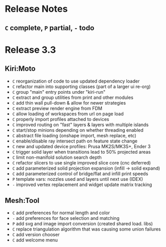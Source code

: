 # Release Notes

## `C` complete, `P` partial, `-` todo

# Release 3.3

## Kiri:Moto

* `C` reorganization of code to use updated dependency loader
* `C` refactor main into supporting classes (part of a larger ui re-org)
* `C` group "main" entry points under "kiri-run"
* `C` extract and group utilities from print and other modules
* `C` add thin wall pull-down & allow for newer strategies
* `C` extract preview render engine from FDM
* `C` allow loading of workspaces from url on page load
* `C` properly import profiles attached to devices
* `C` improved routing on "fast" layers & layers with multiple islands
* `C` start/stop minions depending on whether threading enabled
* `C` abstract file loading (onshape import, mesh replace, etc)
* `C` enable/disable ray intersect path on feature state change
* `C` new and updated device profiles: Prusa MK2S/MK3S+, Ender 3
* `C` trigger solid layer when transitions lead to 50% projected areas
* `C` limit non-manifold solution search depth
* `C` refactor slicers to use single improved slice core (cnc deferred)
* `C` add parameterized solid projection expansion (infill -> solid expand)
* `C` add parameterized control of bridge/flat and infill print speeds
* `P` template vars: nozzles used and layers until next use (IDEX)
* `-` improved vertex replacement and widget update matrix tracking

## Mesh:Tool

* `C` add preferences for normal length and color
* `-` add preferences for face selection and matching
* `P` add svg and image import conversion (created shared load. libs)
* `C` replace triangulation algorithm that was causing some union failures
* `C` add version chooser
* `C` add welcome menu
